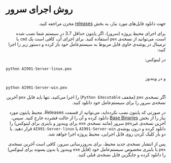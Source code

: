 # روش اجرای سرور &#x202b;

<div dir="rtl">

جهت دانلود فایل‌های مورد نیاز، به بخش <a href="https://github.com/parham-k/ui-ai991/releases">releases</a> مخزن مراجعه کنید.

برای اجرای محیط پروژه (سرور)، اگر پایتون حداقل 3.7 در سیستم شما نصب شده است، می‌توانید از نسخه‌ی `pex` استفاده کنید. برای اجرای آن، کافی است یک `cmd` یا ترمینال در پوشه‌ی حاوی فایل مربوط به سیستم‌عامل خود باز کرده و دستور زیر را اجرا کنید:

در لینوکس:

</div>
 
```shell script
python AI991-Server-linux.pex
```

<div dir="rtl">
و در ویندوز
</div>
 
 ```shell script
python AI991-Server-win.pex
```

<div dir="rtl">

اگر نسخه‌ی `pex` (مخفف `Python EXecutable`) را اجرا می‌کنید، تنها باید فایل `pex` آخرین نسخه‌ی سرور را برای سیستم‌عامل خود دانلود کنید.

در صورتی که پایتون نصب نکرده‌اید، می‌توانید از قسمت Releases، محیط پایتون مورد نیاز را از بخش <a href="https://github.com/parham-k/ui-ai991/releases/tag/bin">Base Binaries</a> دانلود کرده و آن را از حالت فشرده خارج کنید. سپس، آخرین نسخه‌ی غیر`pex` سرور (مانند نسخه‌ی `exe` برای ویندوز و باینری برای لینوکس) را دانلود کرده و درون پوشه‌ی `AI991-Server-win` یا `AI991-Server-linux` قرار دهید. با دو بار کلیک کردن روی فایل اجرایی، محیط پروژه اجرا خواهد شد.

پس از انتشار نسخه‌ی جدید محیط، برای به‌روزرسانی سرور، کافی است آخرین نسخه‌ی `pex` یا باینری مخصوص سیستم‌عامل خود (فایل `exe` ویندوز یا بدون پسوند برای لینوکس) را دانلود کرده و جایگزین فایل نسخه‌ی قبلی کنید.

</div>
 